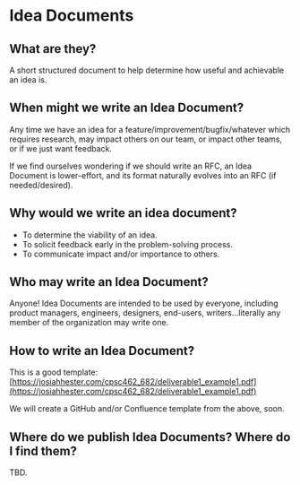 # Idea Documents

## What are they?

A short structured document to help determine how useful and achievable an idea is.

## When might we write an Idea Document?

Any time we have an idea for a feature/improvement/bugfix/whatever which requires research, may impact others on our team, or impact other teams, or if we just want feedback.

If we find ourselves wondering if we should write an RFC, an Idea Document is lower-effort, and its format naturally evolves into an RFC (if needed/desired).

## Why would we write an idea document?

- To determine the viability of an idea.
- To solicit feedback early in the problem-solving process.
- To communicate impact and/or importance to others.

## Who may write an Idea Document?

Anyone! Idea Documents are intended to be used by everyone, including product managers, engineers, designers, end-users, writers…literally any member of the organization may write one.

## How to write an Idea Document?

This is a good template: [https://josiahhester.com/cpsc462_682/deliverable1_example1.pdf](https://josiahhester.com/cpsc462_682/deliverable1_example1.pdf)

We will create a GitHub and/or Confluence template from the above, soon.

## Where do we publish Idea Documents? Where do I find them?

TBD.
<!--stackedit_data:
eyJoaXN0b3J5IjpbLTEwNzY3NDAwODAsMTI0OTUwMDk0NiwtMT
YwMDY1Njg3N119
-->